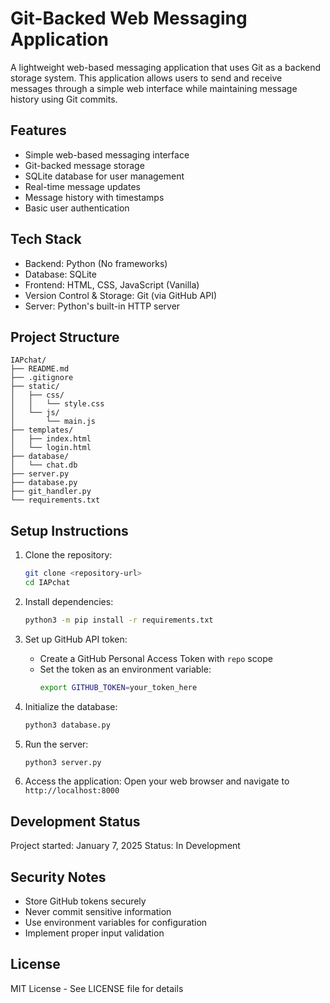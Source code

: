 # Git-Backed Web Messaging Application

A lightweight web-based messaging application that uses Git as a backend storage system. This application allows users to send and receive messages through a simple web interface while maintaining message history using Git commits.

## Features

- Simple web-based messaging interface
- Git-backed message storage
- SQLite database for user management
- Real-time message updates
- Message history with timestamps
- Basic user authentication

## Tech Stack

- Backend: Python (No frameworks)
- Database: SQLite
- Frontend: HTML, CSS, JavaScript (Vanilla)
- Version Control & Storage: Git (via GitHub API)
- Server: Python's built-in HTTP server

## Project Structure

```
IAPchat/
├── README.md
├── .gitignore
├── static/
│   ├── css/
│   │   └── style.css
│   └── js/
│       └── main.js
├── templates/
│   ├── index.html
│   └── login.html
├── database/
│   └── chat.db
├── server.py
├── database.py
├── git_handler.py
└── requirements.txt
```

## Setup Instructions

1. Clone the repository:
   ```bash
   git clone <repository-url>
   cd IAPchat
   ```

2. Install dependencies:
   ```bash
   python3 -m pip install -r requirements.txt
   ```

3. Set up GitHub API token:
   - Create a GitHub Personal Access Token with `repo` scope
   - Set the token as an environment variable:
     ```bash
     export GITHUB_TOKEN=your_token_here
     ```

4. Initialize the database:
   ```bash
   python3 database.py
   ```

5. Run the server:
   ```bash
   python3 server.py
   ```

6. Access the application:
   Open your web browser and navigate to `http://localhost:8000`

## Development Status

Project started: January 7, 2025
Status: In Development

## Security Notes

- Store GitHub tokens securely
- Never commit sensitive information
- Use environment variables for configuration
- Implement proper input validation

## License

MIT License - See LICENSE file for details
